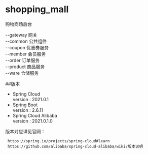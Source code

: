 # shopping_mall
购物商场后台

--gateway 网关  
--common 公共组件  
--coupon 优惠券服务  
--member 会员服务  
--order 订单服务  
--product 商品服务  
--ware 仓储服务  

##版本
- Spring Cloud  
 version : 2021.0.1
- Spring Boot  
 version : 2.6.11
- Spring Cloud Alibaba  
 version : 2021.0.1.0
  
 版本对应详见官网：
```
 https://spring.io/projects/spring-cloud#learn
 https://github.com/alibaba/spring-cloud-alibaba/wiki/版本说明 
```

